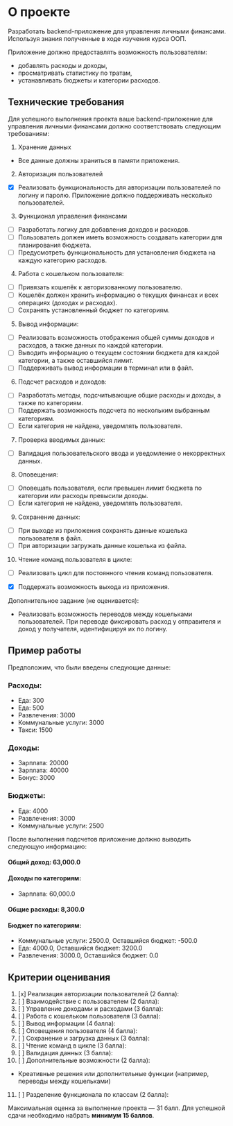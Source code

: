 # О проекте

Разработать backend-приложение для управления личными финансами. 
Используя знания полученные в ходе изучения курса ООП. 

Приложение должно предоставлять возможность пользователям:
- добавлять расходы и доходы, 
- просматривать статистику по тратам, 
- устанавливать бюджеты и категории расходов.

## Технические требования
Для успешного выполнения проекта ваше backend-приложение для управления личными финансами должно соответствовать следующим требованиям:

1. Хранение данных
- Все данные должны храниться в памяти приложения.
2. Авторизация пользователей
- [x] Реализовать функциональность для авторизации пользователей по логину и паролю. Приложение должно поддерживать несколько пользователей.
3. Функционал управления финансами
- [ ] Разработать логику для добавления доходов и расходов. 
- [ ] Пользователь должен иметь возможность создавать категории для планирования бюджета.
- [ ] Предусмотреть функциональность для установления бюджета на каждую категорию расходов.
4. Работа с кошельком пользователя:
- [ ] Привязать кошелёк к авторизованному пользователю. 
- [ ] Кошелёк должен хранить информацию о текущих финансах и всех операциях (доходах и расходах).
- [ ] Сохранять установленный бюджет по категориям.
5. Вывод информации:
- [ ] Реализовать возможность отображения общей суммы доходов и расходов, а также данных по каждой категории.
- [ ] Выводить информацию о текущем состоянии бюджета для каждой категории, а также оставшийся лимит.
- [ ] Поддерживать вывод информации в терминал или в файл.
6. Подсчет расходов и доходов:
- [ ] Разработать методы, подсчитывающие общие расходы и доходы, а также по категориям.
- [ ] Поддержать возможность подсчета по нескольким выбранным категориям. 
- [ ] Если категория не найдена, уведомлять пользователя.
7. Проверка вводимых данных:
- [ ] Валидация пользовательского ввода и уведомление о некорректных данных.
8. Оповещения:
- [ ] Оповещать пользователя, если превышен лимит бюджета по категории или расходы превысили доходы.
- [ ] Если категория не найдена, уведомлять пользователя.
9. Сохранение данных:
- [ ] При выходе из приложения сохранять данные кошелька пользователя в файл.
- [ ] При авторизации загружать данные кошелька из файла.
10. Чтение команд пользователя в цикле:
- [ ] Реализовать цикл для постоянного чтения команд пользователя.
- [x] Поддержать возможность выхода из приложения.

 
Дополнительное задание (не оценивается):
- Реализовать возможность переводов между кошельками пользователей. При переводе фиксировать расход у отправителя и доход у получателя, идентифицируя их по логину.

## Пример работы
Предположим, что были введены следующие данные:

### Расходы:
- Еда: 300
- Еда: 500
- Развлечения: 3000
- Коммунальные услуги: 3000
- Такси: 1500

### Доходы:
- Зарплата: 20000
- Зарплата: 40000
- Бонус: 3000

### Бюджеты:
- Еда: 4000
- Развлечения: 3000
- Коммунальные услуги: 2500

После выполнения подсчетов приложение должно выводить следующую информацию:

#### Общий доход: 63,000.0
#### Доходы по категориям:
- Зарплата: 60,000.0
#### Общие расходы: 8,300.0
#### Бюджет по категориям:
- Коммунальные услуги: 2500.0, Оставшийся бюджет: -500.0
- Еда: 4000.0, Оставшийся бюджет: 3200.0
- Развлечения: 3000.0, Оставшийся бюджет: 0.0


## Критерии оценивания
1. [x] Реализация авторизации пользователей (2 балла):
2. [ ] Взаимодействие с пользователем (2 балла):
3. [ ] Управление доходами и расходами (3 балла):
4. [ ] Работа с кошельком пользователя (3 балла):
5. [ ] Вывод информации (4 балла):
6. [ ] Оповещения пользователя (4 балла):
7. [ ] Сохранение и загрузка данных (3 балла):
8. [ ] Чтение команд в цикле (3 балла):
9. [ ] Валидация данных (3 балла):
10. [ ] Дополнительные возможности (2 балла):
- Креативные решения или дополнительные функции (например, переводы между кошельками)
11. [ ] Разделение функционала по классам (2 балла):

Максимальная оценка за выполнение проекта — 31 балл. 
Для успешной сдачи необходимо набрать **минимум 15 баллов**.
